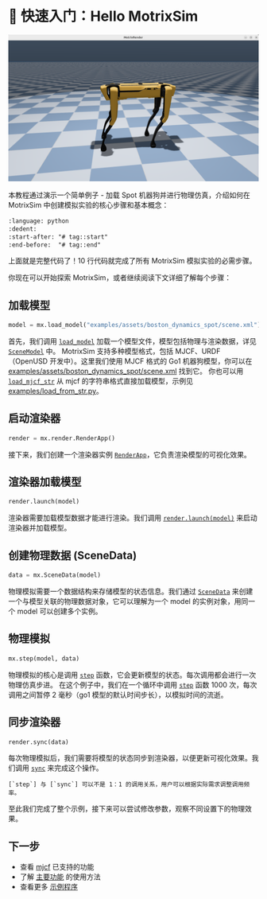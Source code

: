 # 🚀 快速入门：Hello MotrixSim

![hello_motrixsim](../../_static/images/hello_motrixsim.png)

本教程通过演示一个简单例子 - 加载 Spot 机器狗并进行物理仿真，介绍如何在 MotrixSim 中创建模拟实验的核心步骤和基本概念：

```{literalinclude} ../../../../examples/hello_motrixsim.py
:language: python
:dedent:
:start-after: "# tag::start"
:end-before:  "# tag::end"
```

上面就是完整代码了！10 行代码就完成了所有 MotrixSim 模拟实验的必需步骤。

你现在可以开始探索 MotrixSim，或者继续阅读下文详细了解每个步骤：

## 加载模型

```python
model = mx.load_model("examples/assets/boston_dynamics_spot/scene.xml")
```

首先，我们调用 [`load_model`] 加载一个模型文件，模型包括物理与渲染数据，详见 [`SceneModel`] 中。
MotrixSim 支持多种模型格式，包括 MJCF、URDF（OpenUSD 开发中）。这里我们使用 MJCF 格式的 Go1 机器狗模型，你可以在 [examples/assets/boston_dynamics_spot/scene.xml] 找到它。
你也可以用 [`load_mjcf_str`] 从 mjcf 的字符串格式直接加载模型，示例见 [examples/load_from_str.py]。

## 启动渲染器

```python
render = mx.render.RenderApp()
```

接下来，我们创建一个渲染器实例 [`RenderApp`]，它负责渲染模型的可视化效果。

## 渲染器加载模型

```python
render.launch(model)
```

渲染器需要加载模型数据才能进行渲染。我们调用 [`render.launch(model)`] 来启动渲染器并加载模型。

## 创建物理数据 (SceneData)

```python
data = mx.SceneData(model)
```

物理模拟需要一个数据结构来存储模型的状态信息。我们通过 [`SceneData`] 来创建一个与模型关联的物理数据对象，它可以理解为一个 model 的实例对象，用同一个 model 可以创建多个实例。

## 物理模拟

```python
mx.step(model, data)
```

物理模拟的核心是调用 [`step`] 函数，它会更新模型的状态。每次调用都会进行一次物理仿真步进。
在这个例子中，我们在一个循环中调用 [`step`] 函数 1000 次，每次调用之间暂停 2 毫秒（go1 模型的默认时间步长），以模拟时间的流逝。

## 同步渲染器

```python
render.sync(data)
```

每次物理模拟后，我们需要将模型的状态同步到渲染器，以便更新可视化效果。我们调用 [`sync`] 来完成这个操作。

```{note}
[`step`] 与 [`sync`] 可以不是 1：1 的调用关系，用户可以根据实际需求调整调用频率。
```

至此我们完成了整个示例，接下来可以尝试修改参数，观察不同设置下的物理效果。

## 下一步

-   查看 [mjcf](mjcf.md) 已支持的功能
-   了解 [主要功能](../main_function/scene_model.md) 的使用方法
-   查看更多 [示例程序](../overview/examples.md)

[`load_model`]: motrixsim.load_model
[`SceneModel`]: ../main_function/scene_model.md
[`load_mjcf_str`]: motrixsim.load_mjcf_str
[examples/assets/boston_dynamics_spot/scene.xml]: ../../../../examples/assets/boston_dynamics_spot/scene.xml
[examples/load_from_str.py]: ../../../../examples/load_from_str.py
[`RenderApp`]: ../main_function/render.md
[`render.launch(model)`]: motrixsim.render.RenderApp.launch
[`SceneData`]: ../main_function/scene_model.md
[`step`]: motrixsim.step
[`sync`]: motrixsim.render.RenderApp.sync
